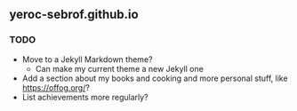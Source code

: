 ## yeroc-sebrof.github.io

### TODO
- Move to a Jekyll Markdown theme?
  - Can make my current theme a new Jekyll one
- Add a section about my books and cooking and more personal stuff, like https://offog.org/?
- List achievements more regularly?
